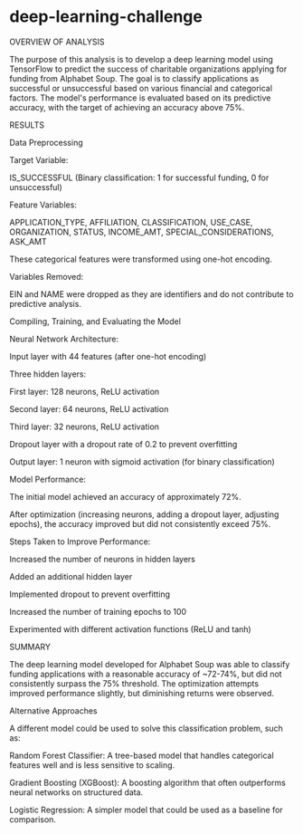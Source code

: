 # deep-learning-challenge

OVERVIEW OF ANALYSIS

The purpose of this analysis is to develop a deep learning model using TensorFlow to predict the success of charitable organizations applying for funding from Alphabet Soup. The goal is to classify applications as successful or unsuccessful based on various financial and categorical factors. The model's performance is evaluated based on its predictive accuracy, with the target of achieving an accuracy above 75%.

RESULTS

Data Preprocessing

Target Variable:

IS_SUCCESSFUL (Binary classification: 1 for successful funding, 0 for unsuccessful)

Feature Variables:

APPLICATION_TYPE, AFFILIATION, CLASSIFICATION, USE_CASE, ORGANIZATION, STATUS, INCOME_AMT, SPECIAL_CONSIDERATIONS, ASK_AMT

These categorical features were transformed using one-hot encoding.

Variables Removed:

EIN and NAME were dropped as they are identifiers and do not contribute to predictive analysis.

Compiling, Training, and Evaluating the Model

Neural Network Architecture:

Input layer with 44 features (after one-hot encoding)

Three hidden layers:

First layer: 128 neurons, ReLU activation

Second layer: 64 neurons, ReLU activation

Third layer: 32 neurons, ReLU activation

Dropout layer with a dropout rate of 0.2 to prevent overfitting

Output layer: 1 neuron with sigmoid activation (for binary classification)

Model Performance:

The initial model achieved an accuracy of approximately 72%.

After optimization (increasing neurons, adding a dropout layer, adjusting epochs), the accuracy improved but did not consistently exceed 75%.

Steps Taken to Improve Performance:

Increased the number of neurons in hidden layers

Added an additional hidden layer

Implemented dropout to prevent overfitting

Increased the number of training epochs to 100

Experimented with different activation functions (ReLU and tanh)

SUMMARY

The deep learning model developed for Alphabet Soup was able to classify funding applications with a reasonable accuracy of ~72-74%, but did not consistently surpass the 75% threshold. The optimization attempts improved performance slightly, but diminishing returns were observed.

Alternative Approaches

A different model could be used to solve this classification problem, such as:

Random Forest Classifier: A tree-based model that handles categorical features well and is less sensitive to scaling.

Gradient Boosting (XGBoost): A boosting algorithm that often outperforms neural networks on structured data.

Logistic Regression: A simpler model that could be used as a baseline for comparison.